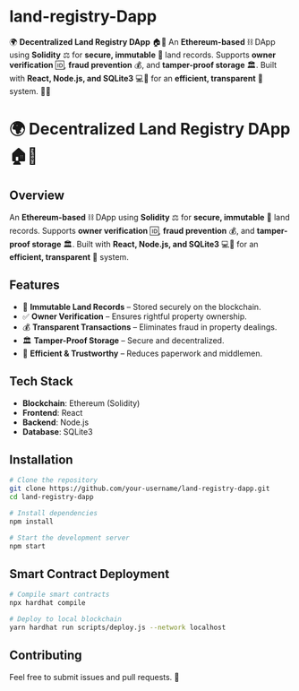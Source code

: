 # land-registry-Dapp
🌍 **Decentralized Land Registry DApp** 🏠🔗    An **Ethereum-based** ⛓️ DApp using **Solidity** ⚖️ for **secure, immutable** 📜 land records. Supports **owner verification** 🆔, **fraud prevention** 💰, and **tamper-proof storage** 🏛️. Built with **React, Node.js, and SQLite3** 💻🔢 for an **efficient, transparent** 🚀 system. 🔐✅
# 🌍 Decentralized Land Registry DApp 🏠🔗

## Overview
An **Ethereum-based** ⛓️ DApp using **Solidity** ⚖️ for **secure, immutable** 📜 land records. Supports **owner verification** 🆔, **fraud prevention** 💰, and **tamper-proof storage** 🏛️. Built with **React, Node.js, and SQLite3** 💻🔢 for an **efficient, transparent** 🚀 system.

## Features
- 🔐 **Immutable Land Records** – Stored securely on the blockchain.
- ✅ **Owner Verification** – Ensures rightful property ownership.
- 💰 **Transparent Transactions** – Eliminates fraud in property dealings.
- 🏛️ **Tamper-Proof Storage** – Secure and decentralized.
- 🚀 **Efficient & Trustworthy** – Reduces paperwork and middlemen.

## Tech Stack
- **Blockchain**: Ethereum (Solidity)
- **Frontend**: React
- **Backend**: Node.js
- **Database**: SQLite3

## Installation
```bash
# Clone the repository
git clone https://github.com/your-username/land-registry-dapp.git
cd land-registry-dapp

# Install dependencies
npm install

# Start the development server
npm start
```

## Smart Contract Deployment
```bash
# Compile smart contracts
npx hardhat compile

# Deploy to local blockchain
yarn hardhat run scripts/deploy.js --network localhost
```

## Contributing
Feel free to submit issues and pull requests. 🚀
